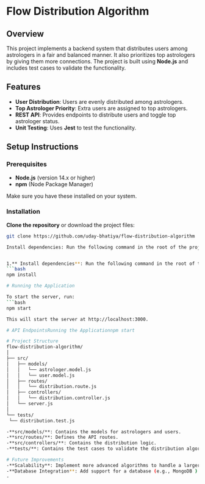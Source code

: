# Flow Distribution Algorithm

## Overview

This project implements a backend system that distributes users among astrologers in a fair and balanced manner. It also prioritizes top astrologers by giving them more connections. The project is built using **Node.js** and includes test cases to validate the functionality.

## Features

- **User Distribution**: Users are evenly distributed among astrologers.
- **Top Astrologer Priority**: Extra users are assigned to top astrologers.
- **REST API**: Provides endpoints to distribute users and toggle top astrologer status.
- **Unit Testing**: Uses **Jest** to test the functionality.

## Setup Instructions

### Prerequisites

- **Node.js** (version 14.x or higher)
- **npm** (Node Package Manager)

Make sure you have these installed on your system.

### Installation

**Clone the repository** or download the project files:
   ```bash
   git clone https://github.com/uday-bhatiya/flow-distribution-algorithm

   Install dependencies: Run the following command in the root of the project:


1.** Install dependencies**: Run the following command in the root of the project 
 ```bash
npm install

# Running the Application

To start the server, run:
```bash
npm start

This will start the server at http://localhost:3000.

# API EndpointsRunning the Applicationnpm start

# Project Structure
flow-distribution-algorithm/
│
├── src/
│   ├── models/
│   │   └── astrologer.model.js
│   │   └── user.model.js
│   ├── routes/
│   │   └── distribution.route.js
│   ├── controllers/
│   │   └── distribution.controller.js
│   └── server.js
│
└── tests/
    └── distribution.test.js

-**src/models/**: Contains the models for astrologers and users.
-**src/routes/**: Defines the API routes.
-**src/controllers/**: Contains the distribution logic.
-**tests/**: Contains the test cases to validate the distribution algorithm.

# Future Improvements
-**Scalability**: Implement more advanced algorithms to handle a larger number of users and astrologers.
-**Database Integration**: Add support for a database (e.g., MongoDB ) to store astrologer and user data persistently.
-
